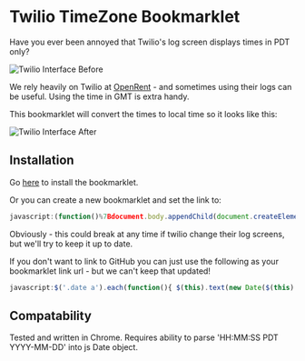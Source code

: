 Twilio TimeZone Bookmarklet
=========================

Have you ever been annoyed that Twilio's log screen displays times in PDT only?

![Twilio Interface Before](http://media.tumblr.com/tumblr_mckaax2Lhl1rndbsl.png "Twilio Interface Before")

We rely heavily on Twilio at [OpenRent](http://www.openrent.co.uk) - and sometimes using their logs can be useful. Using the time in GMT is extra handy.

This bookmarklet will convert the times to local time so it looks like this:

![Twilio Interface After](http://media.tumblr.com/tumblr_mckaagqUuq1rndbsl.png "Twilio Interface After")

Installation
-------------------------

Go [here](http://currentlycoding.tumblr.com/post/34424496794/twilio-timezone-bookmarklet) to install the bookmarklet.

Or you can create a new bookmarklet and set the link to:

```javascript
javascript:(function()%7Bdocument.body.appendChild(document.createElement('script')).src='https://raw.github.com/dazbradbury/TwilioTimeZoneBookmarklet/master/twiliotimezonebookmarklet.js';%7D)();
```

Obviously - this could break at any time if twilio change their log screens, but we'll try to keep it up to date.

If you don't want to link to GitHub you can just use the following as your bookmarklet link url - but we can't keep that updated!

```javascript
javascript:$('.date a').each(function(){ $(this).text(new Date($(this).text().toString()).toString()) });
```

Compatability
-------------------------
Tested and written in Chrome.
Requires ability to parse 'HH:MM:SS PDT YYYY-MM-DD' into js Date object.